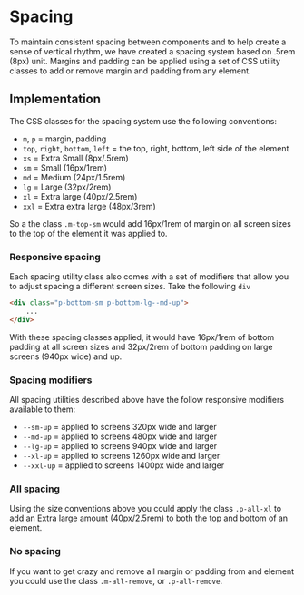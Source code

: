 # Spacing

To maintain consistent spacing between components and to help create a sense of vertical rhythm, we have created a spacing system based on .5rem (8px) unit. Margins and padding can be applied using a set of CSS utility classes to add or remove margin and padding from any element.

## Implementation

The CSS classes for the spacing system use the following conventions:

- `m`, `p` = margin, padding
- `top`, `right`, `bottom`, `left` = the top, right, bottom, left side of the element
- `xs` = Extra Small (8px/.5rem)
- `sm` = Small (16px/1rem)
- `md` = Medium (24px/1.5rem)
- `lg` = Large (32px/2rem)
- `xl` = Extra large (40px/2.5rem)
- `xxl` = Extra extra large (48px/3rem)

So a the class `.m-top-sm` would add 16px/1rem of margin on all screen sizes to the top of the element it was applied to.

### Responsive spacing

Each spacing utility class also comes with a set of modifiers that allow you to adjust spacing a different screen sizes. Take the following `div`

```html
<div class="p-bottom-sm p-bottom-lg--md-up">
    ...
</div>
```

With these spacing classes applied, it would have 16px/1rem of bottom padding at all screen sizes and 32px/2rem of bottom padding on large screens (940px wide) and up.

### Spacing modifiers

All spacing utilities described above have the follow responsive modifiers available to them:

- `--sm-up` = applied to screens 320px wide and larger
- `--md-up` = applied to screens 480px wide and larger
- `--lg-up` = applied to screens 940px wide and larger
- `--xl-up` = applied to screens 1260px wide and larger
- `--xxl-up` = applied to screens 1400px wide and larger



### All spacing
Using the size conventions above you could apply the class `.p-all-xl` to add an Extra large amount (40px/2.5rem) to both the top and bottom of an element.

### No spacing
If you want to get crazy and remove all margin or padding from and element you could use the class `.m-all-remove`, or `.p-all-remove`.
